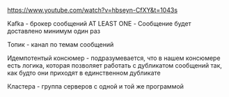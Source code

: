 https://www.youtube.com/watch?v=hbseyn-CfXY&t=1043s

Kafka - брокер сообщений
AT LEAST ONE - Сообщение будет доставлено минимум один раз

Топик - канал по темам сообщений

Идемпотентый консюмер - подразумевается, что в нашем консюмере есть логика, которая позволяет работать с дубликатом сообщений так, как будто они приходят в единственном дубликате

Кластера - группа серверов с одной и той же программой

